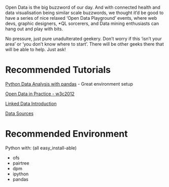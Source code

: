 Open Data is the big buzzword of our day. And with connected health and data visualisation being similar scale buzzwords, we thought it’d be good to have a series of nice relaxed ‘Open Data Playground’ events, where web devs, graphic designers, \*QL sorcerers, and Data mining enthusiasts can hang out and play with bits.

No pressure, just pure unadulterated geekery. Don’t worry if this ‘isn’t your area’ or ‘you don’t know where to start’. There will be other geeks there that will be able to help. Just ask!

Recommended Tutorials
=====================

[Python Data Analysis with pandas](http://blog.lambdafoundry.com/tutorial-data-analysis-in-python-with-pandas-at-pycon-2012/) - Great environment setup

[Open Data in Practice - w3c2012](http://www.w3.org/2012/Talks/0417-LD-Tutorial/)

[Linked Data Introduction](http://www.slideshare.net/soeren1611/linked-data-tutorial-presentation-955375)

[Data Sources](http://wiki.farsetlabs.org.uk/Resources#Data_Sources "Resources")

Recommended Environment
=======================

Python with: (all easy\_install-able)

-   ofs
-   pairtree
-   dpm
-   ipython
-   pandas
